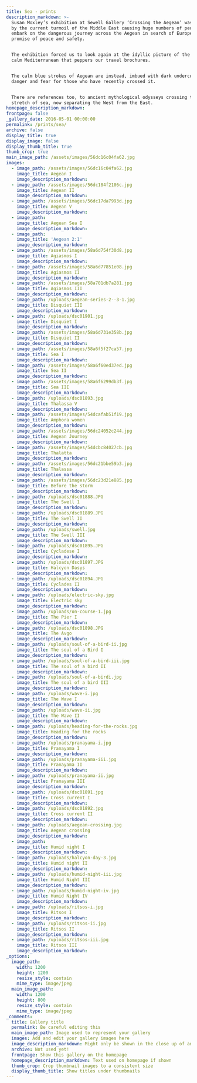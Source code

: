 ```yaml
---
title: Sea - prints
description_markdown: >-
  Susan Moxley’s exhibition at Sewell Gallery ‘Crossing the Aegean’ was inspired
  by the current turmoil of the Middle East causing huge numbers of people to
  embark on the dangerous journey across the Aegean in search of European
  promise of peace and safety.


  The exhibition forced us to look again at the idyllic picture of the peaceful
  calm Mediterranean that peppers our travel brochures.


  The calm blue strokes of Aegean are instead, imbued with dark undercurrents of
  danger and fear for those who have recently crossed it.


  There are references too, to ancient mythological odysseys crossing the same
  stretch of sea, now separating the West from the East.
homepage_description_markdown:
frontpage: false
_gallery_date: 2016-05-01 00:00:00
permalink: /prints/sea/
archive: false
display_title: true
display_image: false
display_thumb_title: true
thumb_crop: true
main_image_path: /assets/images/56dc16c04fa62.jpg
images:
  - image_path: /assets/images/56dc16c04fa62.jpg
    image_title: Aegean I
    image_description_markdown:
  - image_path: /assets/images/56dc184f2106c.jpg
    image_title: Aegean II
    image_description_markdown:
  - image_path: /assets/images/56dc17da7993d.jpg
    image_title: Aegean V
    image_description_markdown:
  - image_path:
    image_title: Aegean Sea I
    image_description_markdown:
  - image_path:
    image_title: 'Aegean 2:1'
    image_description_markdown:
  - image_path: /assets/images/58a6d754f30d8.jpg
    image_title: Agiasmos I
    image_description_markdown:
  - image_path: /assets/images/58a6d77851e08.jpg
    image_title: Agiasmos II
    image_description_markdown:
  - image_path: /assets/images/58a701db7a281.jpg
    image_title: Agiasmos III
    image_description_markdown:
  - image_path: /uploads/aegean-series-2--3-1.jpg
    image_title: Disquiet III
    image_description_markdown:
  - image_path: /uploads/dsc01901.jpg
    image_title: Disquiet I
    image_description_markdown:
  - image_path: /assets/images/58a6d731e358b.jpg
    image_title: Disquiet II
    image_description_markdown:
  - image_path: /assets/images/58a6f5f27ca57.jpg
    image_title: Sea I
    image_description_markdown:
  - image_path: /assets/images/58a6f60ed37ed.jpg
    image_title: Sea II
    image_description_markdown:
  - image_path: /assets/images/58a6f6299db3f.jpg
    image_title: Sea III
    image_description_markdown:
  - image_path: /uploads/dsc01893.jpg
    image_title: Thalassa V
    image_description_markdown:
  - image_path: /assets/images/54dcafab51f19.jpg
    image_title: Amphora women
    image_description_markdown:
  - image_path: /assets/images/56dc24052c244.jpg
    image_title: Aegean Journey
    image_description_markdown:
  - image_path: /assets/images/54dcbc84027cb.jpg
    image_title: Thalatta
    image_description_markdown:
  - image_path: /assets/images/56dc21bbe59b3.jpg
    image_title: Thalassa
    image_description_markdown:
  - image_path: /assets/images/56dc23d21e885.jpg
    image_title: Before the storm
    image_description_markdown:
  - image_path: /uploads/dsc01888.JPG
    image_title: The Swell 1
    image_description_markdown:
  - image_path: /uploads/dsc01889.JPG
    image_title: The Swell II
    image_description_markdown:
  - image_path: /uploads/swell.jpg
    image_title: The Swell III
    image_description_markdown:
  - image_path: /uploads/dsc01895.JPG
    image_title: Cycladese I
    image_description_markdown:
  - image_path: /uploads/dsc01897.JPG
    image_title: Halcyon Dasys
    image_description_markdown:
  - image_path: /uploads/dsc01894.JPG
    image_title: Cyclades II
    image_description_markdown:
  - image_path: /uploads/electric-sky.jpg
    image_title: Electric sky
    image_description_markdown:
  - image_path: /uploads/on-course-1.jpg
    image_title: The Pier I
    image_description_markdown:
  - image_path: /uploads/dsc01898.JPG
    image_title: The Avgo
    image_description_markdown:
  - image_path: /uploads/soul-of-a-bird-ii.jpg
    image_title: The soul of a Bird I
    image_description_markdown:
  - image_path: /uploads/soul-of-a-bird-iii.jpg
    image_title: The soul of a bird II
    image_description_markdown:
  - image_path: /uploads/soul-of-a-birdi.jpg
    image_title: The soul of a bird III
    image_description_markdown:
  - image_path: /uploads/wave-i.jpg
    image_title: The Wave I
    image_description_markdown:
  - image_path: /uploads/wave-ii.jpg
    image_title: The Wave II
    image_description_markdown:
  - image_path: /uploads/heading-for-the-rocks.jpg
    image_title: Heading for the rocks
    image_description_markdown:
  - image_path: /uploads/pranayama-i.jpg
    image_title: Pranayama I
    image_description_markdown:
  - image_path: /uploads/pranayama-iii.jpg
    image_title: Pranayama II
    image_description_markdown:
  - image_path: /uploads/pranayama-ii.jpg
    image_title: Pranayama III
    image_description_markdown:
  - image_path: /uploads/dsc01891.jpg
    image_title: Cross current I
    image_description_markdown:
  - image_path: /uploads/dsc01892.jpg
    image_title: Cross current II
    image_description_markdown:
  - image_path: /uploads/aegean-crossing.jpg
    image_title: Aegean crossing
    image_description_markdown:
  - image_path:
    image_title: Humid night I
    image_description_markdown:
  - image_path: /uploads/halcyon-day-3.jpg
    image_title: Humid night II
    image_description_markdown:
  - image_path: /uploads/humid-night-iii.jpg
    image_title: Humid Night III
    image_description_markdown:
  - image_path: /uploads/humid-night-iv.jpg
    image_title: Humid Night IV
    image_description_markdown:
  - image_path: /uploads/ritsos-i.jpg
    image_title: Ritsos I
    image_description_markdown:
  - image_path: /uploads/ritsos-ii.jpg
    image_title: Ritsos II
    image_description_markdown:
  - image_path: /uploads/ritsos-iii.jpg
    image_title: Ritsos III
    image_description_markdown:
_options:
  image_path:
    width: 1200
    height: 1200
    resize_style: contain
    mime_type: image/jpeg
  main_image_path:
    width: 1200
    height: 800
    resize_style: contain
    mime_type: image/jpeg
_comments:
  title: Gallery title
  permalink: Be careful editing this
  main_image_path: Image used to represent your gallery
  images: Add and edit your gallery images here
  image_description_markdown: Might only be shown in the close up of an image
  archive: Not used yet!
  frontpage: Show this gallery on the homepage
  homepage_description_markdown: Text used on homepage if shown
  thumb_crop: Crop thumbnail images to a consistent size
  display_thumb_title: Show titles under thumbnails
---
```


